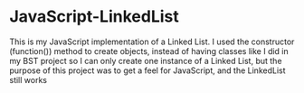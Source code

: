 # JavaScript-LinkedList
This is my JavaScript implementation of a Linked List. I used the constructor (function()) method to create objects, 
instead of having classes like I did in my BST project so I can only create one instance of a Linked List, but the purpose of this project was to get a feel for JavaScript, and the LinkedList still works 

